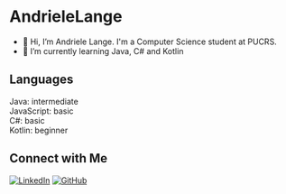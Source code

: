 # AndrieleLange
- 👋 Hi, I’m Andriele Lange. I'm a Computer Science student at PUCRS.
- 🌱 I’m currently learning Java, C# and Kotlin

<!---
[![Top Langs](https://github-readme-stats.vercel.app/api/top-langs/?username=anuraghazra&layout=donut)](https://github.com/anuraghazra/github-readme-stats)




--->

## Languages
Java: intermediate <br />
JavaScript: basic  <br />
C#: basic          <br />
Kotlin: beginner   <br />

## Connect with Me
[![LinkedIn](https://img.shields.io/badge/LinkedInd-000?style=for-the-badge&logo=linkedin&logoColor=0E76A8)](https://www.linkedin.com/in/andriele-barc%C3%A9-lange-83923715a/)
[![GitHub](https://img.shields.io/badge/GitHub-000?style=for-the-badge&logo=Github&logoColor=0E76A8)](https://github.com/AndrieleLange)

